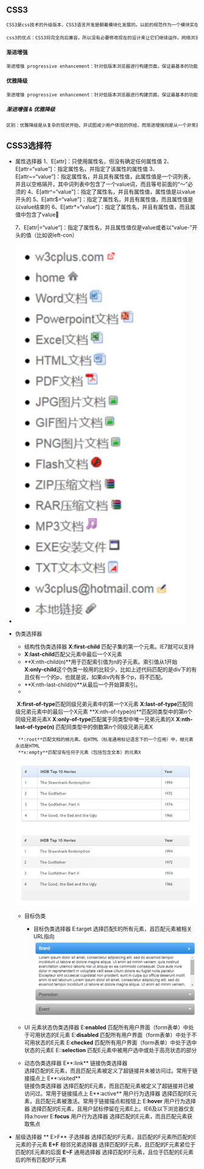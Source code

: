 ## CSS3

```txt
CSS3是css技术的升级版本，CSS3语言开发是朝着模块化发展的。以前的规范作为一个模块实在是太庞大而且比较复杂，所以，把它分解为一些小的模块，更多新的模块也被加入进来。这些模块包括： 盒子模型、列表模块、超链接方式 、语言模块 、背景和边框 、文字特效 、多栏布局等。

css3的优点：CSS3将完全向后兼容，所以没有必要修改现在的设计来让它们继续运作。网络浏览器也还将继续支持CSS2。对我们来说，CSS3主要的影响是将可以使用新的可用的选择器和属性，这些会允许实现新的设计效果（譬如动态和渐变），而且可以很简单的设计出现在的设计效果（比如说使用分栏）

```

#### 渐进增强

```txt
渐进增强 progressive enhancement：针对低版本浏览器进行构建页面，保证最基本的功能，然后再针对高级浏览器进行效果、交互等改进和追加功能达到更好的用户体验
```

#### 优雅降级

```txt
渐进增强 progressive enhancement：针对低版本浏览器进行构建页面，保证最基本的功能，然后再针对高级浏览器进行效果、交互等改进和追加功能达到更好的用户体验
```

##### 渐进增强 & 优雅降级

```txt
区别：优雅降级是从复杂的现状开始，并试图减少用户体验的供给，而渐进增强则是从一个非常基础的，能够起作用的版本开始，并不断扩充，以适应未来环境的需要。降级（功能衰减）意味着往回看；而渐进增强则意味着朝前看，同时保证其根基处于安全地带。
```



## CSS3选择符

+ 属性选择器
  	1、E[attr]：只使用属性名，但没有确定任何属性值
    	2、E[attr=“value”]：指定属性名，并指定了该属性的属性值
    	3、E[attr~=“value”]：指定属性名，并且具有属性值，此属性值是一个词列表，并且以空格隔开，其中词列表中包含了一个value词，而且等号前面的“〜”必须的
    	4、E[attr^=“value”]：指定了属性名，并且有属性值，属性值是以value开头的
    	5、E[attr$=“value”]：指定了属性名，并且有属性值，而且属性值是以value结束的
    	6、E[attr*=“value”]：指定了属性名，并且有属性值，而且属值中包含了value

  ​      7、E[attr|=“value”]：指定了属性名，并且属性值仅是value或者以“value-”开头的值（比如说left-con）

+ 
  ![](./img/18-2.png)
  
+ 伪类选择器

  + 结构性伪类选择器
    	**X:first-child** 匹配子集的第一个元素。IE7就可以支持
  + **X:last-child**匹配父元素中最后一个X元素 
  +  **X:nth-child(n)**用于匹配索引值为n的子元素。索引值从1开始
      	 **X:only-child**这个伪类一般用的比较少，比如上述代码匹配的是div下的有且仅有一个的p，也就是说，如果div内有多个p，将不匹配。
  + **X:nth-last-child(n)**从最后一个开始算索引。
  + 

    ​    **X:first-of-type**匹配同级兄弟元素中的第一个X元素
    ​    **X:last-of-type**匹配同级兄弟元素中的最后一个X元素
    ​    **X:nth-of-type(n)**匹配同类型中的第n个同级兄弟元素X
    ​    **X:only-of-type**匹配属于同类型中唯一兄弟元素的X
    ​    **X:nth-last-of-type(n)** 匹配同类型中的倒数第n个同级兄弟元素X

       **:root**匹配文档的根元素。在HTML（标准通用标记语言下的一个应用）中，根元素永远是HTML
       **x:empty**匹配没有任何子元素（包括包含文本）的元素X

    ![](./img/18-3.png)

  + 目标伪类

    + 目标伪类选择器
      	E:target		选择匹配E的所有元素，且匹配元素被相关URL指向
        	![](./img/18-4.png)

  + UI 元素状态伪类选择器
    	E:**enabled**
      		匹配所有用户界面（form表单）中处于可用状态的E元素
      	E:**disabled**
      		匹配所有用户界面（form表单）中处于不可用状态的E元素
      	E:**checked**
      		匹配所有用户界面（form表单）中处于选中状态的元素E
      	E::**selection**
      		匹配E元素中被用户选中或处于高亮状态的部分

    

  + 动态伪类选择器
    	E**:link**
      		链接伪类选择器  
      		选择匹配的E元素，而且匹配元素被定义了超链接并未被访问过。常用于链接描点上
      	E**:visited**  
      		链接伪类选择器
      		选择匹配的E元素，而且匹配元素被定义了超链接并已被访问过。常用于链接描点上
      	E**:active**
      		用户行为选择器
      		选择匹配的E元素，且匹配元素被激活。常用于链接描点和按钮上
      	E:**hover**
      		用户行为选择器
      		选择匹配的E元素，且用户鼠标停留在元素E上。IE6及以下浏览器仅支持a:hover
      	E:**focus**
      		用户行为选择器
      		选择匹配的E元素，而且匹配元素获取焦点

  

+ 层级选择器
  	** E>F**
    		子选择器
    		选择匹配的F元素，且匹配的F元素所匹配的E元素的子元素
    	**E+F**
    		相邻兄弟选择器
    		选择匹配的F元素，且匹配的F元素紧位于匹配的E元素的后面
    	**E~F**
    		通用选择器
    		选择匹配的F元素，且位于匹配的E元素后的所有匹配的F元素





